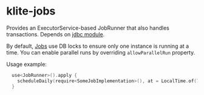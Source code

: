 # klite-jobs

Provides an ExecutorService-based JobRunner that also handles transactions.
Depends on [jdbc module](../jdbc).

By default, [Jobs](src/JobRunner.kt) use DB locks to ensure only one instance is running at a time.
You can enable parallel runs by overriding `allowParallelRun` property.

Usage example:
```kotlin
  use<JobRunner>().apply {
    scheduleDaily(require<SomeJobImplementation>(), at = LocalTime.of(7, 0))
  }
```
